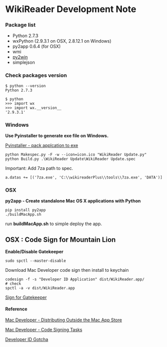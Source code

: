 # WikiReader Development Note

### Package list

* Python 2.7.3
* wxPython (2.9.3.1 on OSX, 2.8.12.1 on Windows)
* py2app 0.6.4 (for OSX)
* wmi
* [py2win](http://sourceforge.net/projects/pywin32/files/)
* simplejson

### Check packages version

```
$ python --version
Python 2.7.3

$ python
>>> import wx
>>> import wx.__version__
'2.9.3.1'
```


### Windows

**Use Pyinstaller to generate exe file on Windows.**

[Pyinstaller - pack applcation to exe](http://www.pyinstaller.org/)

```
python Makespec.py -F -w --icon=icon.ico "WikiReader Update.py"
python Build.py .\WikiReader Update\WikiReader Update.spec
```

Important: Add 7za path to spec.

```
a.datas += [('7za.exe', 'C:\\wikireaderPlus\\tools\\7za.exe', 'DATA')]
```

### OSX

**py2app - Create standalone Mac OS X applications with Python**

```
pip install py2app
./buildMacApp.sh
```

run **buildMacApp.sh** to simple deploy the app.


## OSX : Code Sign for Mountain Lion

**Enable/Disable Gatekeeper**

```
sudo spctl --master-disable
```

Download Mac Developer code sign then install to keychain

```
codesign -f -s "Developer ID Application" dist/WikiReader.app/
# check
spctl -a -v dist/WikiReader.app
```

[Sign for Gatekeeper](http://web.archiveorange.com/archive/v/cW70Ll4ViLCVNwKOE3gl)

#### Reference

[Mac Developer - Distributing Outside the Mac App Store](
http://developer.apple.com/library/mac/#documentation/ToolsLanguages/Conceptual/OSXWorkflowGuide/DistributingApplicationsOutside/DistributingApplicationsOutside.html)

[Mac Developer - Code Signing Tasks](https://developer.apple.com/library/mac/#documentation/security/Conceptual/CodeSigningGuide/Procedures/Procedures.html)

[Developer ID Gotcha](http://www.red-sweater.com/blog/2390/developer-id-gotcha)


